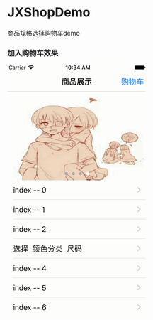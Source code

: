 # JXShopDemo
商品规格选择购物车demo

### 加入购物车效果
![image](https://github.com/HJXIcon/JXShopDemo/blob/master/JXShopDemo/images/chooseGood.gif)

